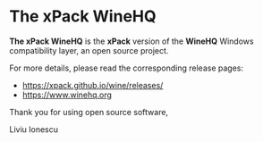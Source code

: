 # The xPack WineHQ

**The xPack WineHQ** is the **xPack** version of
the **WineHQ** Windows compatibility layer, an open source project.

For more details, please read the corresponding release pages:

- <https://xpack.github.io/wine/releases/>
- <https://www.winehq.org>

Thank you for using open source software,

Liviu Ionescu
